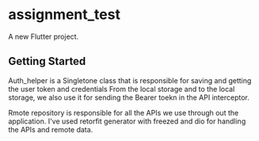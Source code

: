 # assignment_test

A new Flutter project.

## Getting Started

Auth_helper is a Singletone class that is responsible for saving and getting the user token and credentials 
From the local storage and to the local storage, we also use it for sending the Bearer toekn in the API interceptor.

Rmote repository is responsible for all the APIs we use through out the application.
I've used retorfit generator with freezed and dio for handling the APIs and remote data.


